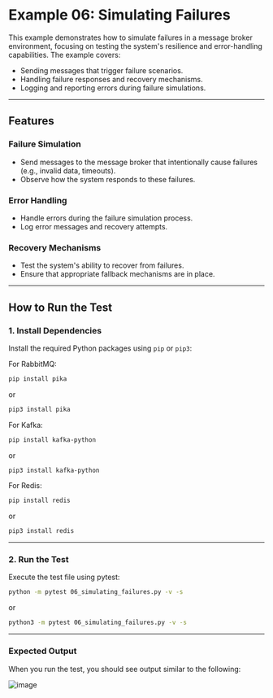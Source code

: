 # Example 06: Simulating Failures

This example demonstrates how to simulate failures in a message broker environment, focusing on testing the system's resilience and error-handling capabilities. The example covers:

- Sending messages that trigger failure scenarios.
- Handling failure responses and recovery mechanisms.
- Logging and reporting errors during failure simulations.

---

## Features

### Failure Simulation

- Send messages to the message broker that intentionally cause failures (e.g., invalid data, timeouts).
- Observe how the system responds to these failures.

### Error Handling

- Handle errors during the failure simulation process.
- Log error messages and recovery attempts.

### Recovery Mechanisms

- Test the system's ability to recover from failures.
- Ensure that appropriate fallback mechanisms are in place.

---

## How to Run the Test

### 1. Install Dependencies

Install the required Python packages using `pip` or `pip3`:

For RabbitMQ:
```bash
pip install pika
```
or
```bash
pip3 install pika
```

For Kafka:
```bash
pip install kafka-python
```
or
```bash
pip3 install kafka-python
```

For Redis:
```bash
pip install redis
```
or
```bash
pip3 install redis
```

---

### 2. Run the Test

Execute the test file using pytest:

```bash
python -m pytest 06_simulating_failures.py -v -s
```
or
```bash
python3 -m pytest 06_simulating_failures.py -v -s
```

---

### Expected Output

When you run the test, you should see output similar to the following:

![image](https://github.com/user-attachments/assets/f18e84c9-688d-4394-836e-896c542925cb)
